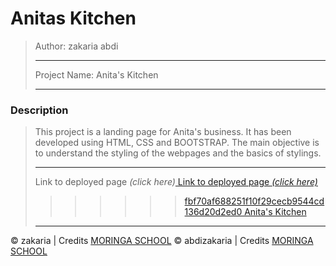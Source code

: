 # Anitas Kitchen

>Author: zakaria abdi
>
>---------------------------
>
>Project Name: Anita's Kitchen
>
>---------------------------
>
### Description
> This project is  a landing page for Anita's business.
>It has been developed using HTML, CSS and BOOTSTRAP.
>The main objective is to understand the styling of the webpages and the basics of stylings.
>
>---------------------------
>Link to deployed page _(click here)_<a href="https://abdiizakaria.github.io/Anitas-kitchen/" title="Title">
>Link to deployed page _(click here)_<a href="https://abdizakaria.github.io/Anitas-kitchen/" title="Title">
>>>>>>> fbf70af688251f10f29cecb9544cd136d20d2ed0
Anita's Kitchen</a>
>
>---------------------------

&copy; zakaria | Credits <a href="http://moringaschool.com/" title="Title">MORINGA SCHOOL</a>
&copy; abdizakaria | Credits <a href="http://moringaschool.com/" title="Title">MORINGA SCHOOL</a>
